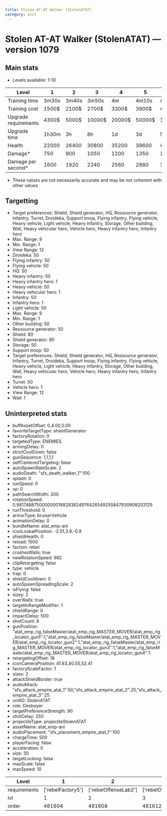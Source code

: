 ```yaml
---
title: Stolen AT-AT Walker (StolenATAT)
category: unit
---
```


# Stolen AT-AT Walker (StolenATAT) — version 1079

## Main stats

  * Levels available: 1-10

|Level               |1    |2    |3     |4     |5     |6      |7      |8      |9       |10      |
|--------------------|-----|-----|------|------|------|-------|-------|-------|--------|--------|
|Training time       |3m30s|3m40s|3m50s |4m    |4m10s |4m20s  |4m30s  |6m40s  |7m10s   |7m40s   |
|Training cost       |1500$|2100$|2700$ |3300$ |3900$ |4500$  |5100$  |6000$  |6300$   |6900$   |
|Upgrade requirements|4300$|5000$|10000$|20000$|50000$|135000$|225000$|450000$|1500000$|2500000$|
|Upgrade time        |1h30m|3h   |8h    |1d    |3d    |5d     |1w     |1w3d   |2w      |2w      |
|Health              |22000|26400|30800 |35200 |39600 |44000  |48400  |52800  |57200   |66000   |
|Damage*             |750  |900  |1050  |1200  |1350  |1500   |1650   |1800   |1950    |2250    |
|Damage per second*  |1600 |1920 |2240  |2560  |2880  |3200   |3520   |3840   |4160    |4800    |

* These values are not necessarily accurate and may be not coherent with other values

## Targetting

  * Target preferences: Shield, Shield generator, HQ, Ressource generator, Infantry, Turret, Droideka, Support troop, Flying infantry, Flying vehicle, Heavy vehicle, Light vehicle, Heavy infantry, Storage, Other building, Wall, Heavy vehicular hero, Vehicle hero, Heavy infantry hero, Infantry hero
  * Max. Range: 9
  * Min. Range: 1
  * View Range: 12
  * Droideka: 50
  * Flying infantry: 50
  * Flying vehicle: 50
  * HQ: 50
  * Heavy infantry: 50
  * Heavy infantry hero: 1
  * Heavy vehicle: 50
  * Heavy vehicular hero: 1
  * Infantry: 50
  * Infantry hero: 1
  * Light vehicle: 50
  * Max. Range: 9
  * Min. Range: 1
  * Other building: 50
  * Ressource generator: 50
  * Shield: 80
  * Shield generator: 80
  * Storage: 50
  * Support troop: 50
  * Target preferences: Shield, Shield generator, HQ, Ressource generator, Infantry, Turret, Droideka, Support troop, Flying infantry, Flying vehicle, Heavy vehicle, Light vehicle, Heavy infantry, Storage, Other building, Wall, Heavy vehicular hero, Vehicle hero, Heavy infantry hero, Infantry hero
  * Turret: 50
  * Vehicle hero: 1
  * View Range: 12
  * Wall: 1

## Uninterpreted stats

  * buffAssetOffset: 0,4.00,0.00
  * favoriteTargetType: shieldGenerator
  * factoryRotation: 0
  * targetedType: ENEMIES
  * armingDelay: 0
  * strictCoolDown: false
  * gunSequence: 1,1,1,1
  * selfCenteredTargeting: false
  * autoSpawnRateScale: 2
  * audioDeath: "sfx_death_walker_1":100
  * splash: 0
  * runSpeed: 0
  * xp: 0
  * pathSearchWidth: 200
  * rotationSpeed: 0.9817468750000000188293824976426549255847930908203125
  * runThreshold: 0
  * armorType: bruiserVehicle
  * animationDelay: 0
  * bundleName: atat_emp-ani
  * iconLookatPosition: -2.01,3.9,-0.8
  * shieldHealth: 0
  * reload: 1500
  * faction: rebel
  * crushesWalls: true
  * newRotationSpeed: 982
  * clipRetargeting: false
  * type: vehicle
  * trap: 0
  * shieldCooldown: 0
  * autoSpawnSpreadingScale: 2
  * isFlying: false
  * sizey: 2
  * overWalls: true
  * targetInRangeModifier: 1
  * shieldRange: 0
  * impactDelay: 500
  * shotCount: 8
  * gunPosition: "atat_emp_rig_falseMaster/atat_emp_rig_MASTER_MOVER/atat_emp_rig_locator_gun1":1,"atat_emp_rig_falseMaster/atat_emp_rig_MASTER_MOVER/atat_emp_rig_locator_gun2":1,"atat_emp_rig_falseMaster/atat_emp_rig_MASTER_MOVER/atat_emp_rig_locator_gun3":1,"atat_emp_rig_falseMaster/atat_emp_rig_MASTER_MOVER/atat_emp_rig_locator_gun4":1
  * retargetingOffset: 18
  * iconCameraPosition: 41.83,40.55,52.41
  * factoryScaleFactor: 1
  * sizex: 2
  * attackShieldBorder: true
  * audioAttack: "sfx_attack_empire_atat_1":50,"sfx_attack_empire_atat_2":25,"sfx_attack_empire_atat_3":25
  * unitID: StolenATAT
  * role: Destroyer
  * targetPreferenceStrength: 90
  * shotDelay: 250
  * projectileType: projectileStolenATAT
  * assetName: atat_emp-ani
  * audioPlacement: "sfx_placement_empire_atat_1":100
  * chargeTime: 500
  * playerFacing: false
  * acceleration: 0
  * size: 30
  * targetLocking: false
  * maxScale: false
  * maxSpeed: 10

|Level       |1                |2                   |3                   |4                   |5                   |6                   |7                   |8                   |9                   |10                   |
|------------|-----------------|--------------------|--------------------|--------------------|--------------------|--------------------|--------------------|--------------------|--------------------|---------------------|
|requirements|['rebelFactory5']|['rebelOffenseLab2']|['rebelOffenseLab3']|['rebelOffenseLab4']|['rebelOffenseLab5']|['rebelOffenseLab6']|['rebelOffenseLab7']|['rebelOffenseLab8']|['rebelOffenseLab9']|['rebelOffenseLab10']|
|lvl         |1                |2                   |3                   |4                   |5                   |6                   |7                   |8                   |9                   |10                   |
|order       |481604           |481608              |481612              |481616              |481620              |481624              |481628              |481632              |481636              |481640               |

